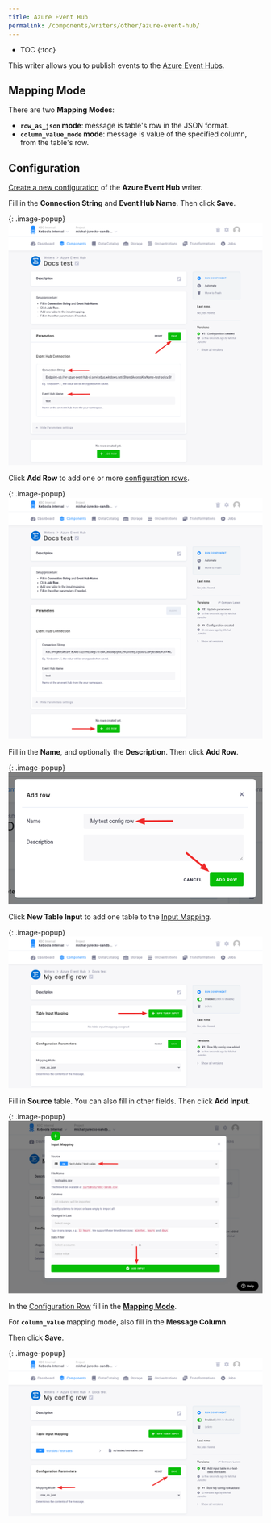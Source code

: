 ```yaml
---
title: Azure Event Hub
permalink: /components/writers/other/azure-event-hub/
---
```


* TOC
{:toc}

This writer allows you to publish events to the [Azure Event Hubs](https://azure.microsoft.com/en-us/services/event-hubs/).

## Mapping Mode

There are two **Mapping Modes**:
 - **`row_as_json` mode**:  message is table's row in the JSON format.
 - **`column_value_mode` mode**: message is value of the specified column, from the table's row.

## Configuration
[Create a new configuration](/components/#creating-component-configuration) of the **Azure Event Hub** writer.

Fill in the **Connection String** and **Event Hub Name**. Then click **Save**.

{: .image-popup}
![Screenshot - Extractor configuration](/components/writers/other/azure-event-hub/config.png)

Click **Add Row** to add one or more [configuration rows](/components/#configuration-rows).

{: .image-popup}
![Screenshot - Extractor configuration](/components/writers/other/azure-event-hub/add-row.png)

Fill in the **Name**, and optionally the **Description**. Then click **Add Row**.

{: .image-popup}
![Screenshot - Extractor configuration](/components/extractors/database/cosmosdb/add-row-modal.png)

Click **New Table Input** to add one table to the [Input Mapping](https://help.keboola.com/transformations/mappings/).

{: .image-popup}
![Screenshot - Configuration Row](/components/writers/other/azure-event-hub/add-table.png)

Fill in **Source** table. You can also fill in other fields. Then click **Add Input**.

{: .image-popup}
![Screenshot - Configuration Row](/components/writers/other/azure-event-hub/add-table-modal.png)

In the [Configuration Row](/components/#configuration-rows) fill in the [**Mapping Mode**](#mapping-mode).

For **`column_value`** mapping mode, also fill in the **Message Column**.

Then click **Save**.

{: .image-popup}
![Screenshot - Configuration Row](/components/writers/other/azure-event-hub/row-save.png)

